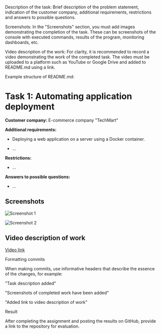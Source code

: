 Description of the task: Brief description of the problem statement, indication of the customer company, additional requirements, restrictions and answers to possible questions.

Screenshots: In the "Screenshots" section, you must add images demonstrating the completion of the task. These can be screenshots of the console with executed commands, results of the program, monitoring dashboards, etc.

Video description of the work: For clarity, it is recommended to record a video demonstrating the work of the completed task. The video must be uploaded to a platform such as YouTube or Google Drive and added to README.md using a link.

Example structure of README.md:

# Task 1: Automating application deployment

**Customer company:** E-commerce company "TechMart"

**Additional requirements:**

- Deploying a web application on a server using a Docker container.

- ...

**Restrictions:**

- ...

**Answers to possible questions:**

- ...

## Screenshots

![Screenshot 1](screenshots/screenshot1.png)

![Screenshot 2](screenshots/screenshot2.png)

## Video description of work

[Video link](https://www.youtube.com/watch?v=your_video_id)

Formatting commits

When making commits, use informative headers that describe the essence of the changes, for example:

"Task description added"

"Screenshots of completed work have been added"

"Added link to video description of work"

Result

After completing the assignment and posting the results on GitHub, provide a link to the repository for evaluation.
